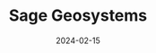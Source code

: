 ---  
layout: startup_page  
title: "Sage Geosystems"  
id: "sagegeosystems.com"  
permalink: "/sagegeosystemssagegeosystems.com02152024/"  
website: "https://www.sagegeosystems.com/"  
funding_round: "Series A"  
funding_amount: "$17M"  
investors: "Chesapeake Energy Corporation, Arch Meredith, Helium-3 Ventures, Virya, LLC, Nabors Industries Ltd., Ignis Energy Inc."  
about: "Sage Geosystems develops Geopressured Geothermal System (GGS) technologies to harvest energy from pressurized water deep underground. Their innovative EarthStore™ system provides baseload, dispatchable power and inertia to the electric grid, pairing well with intermittent renewable energy sources. The company aims to make GGS technologies a commercially viable and cost-effective new generation of geothermal energy."  
markets: "Clean Energy, Geothermal Energy"  
hq: "Houston, Texas, United States"  
founded_year: "2020"  
linkedin: "https://www.linkedin.com/company/sage-geosystems"  
twitter: "https://twitter.com/gosagegeo"  
instagram: ""  
facebook: ""  
crunchbase: "https://www.crunchbase.com/organization/sage-geosystems"  
pitchbook: "https://pitchbook.com/profiles/company/442547-02"  

date_display: "15-Feb-2024"  
date: "2024-02-15"

# SEO Optimization  
meta_title: "Sage Geosystems - Series A Funding ($17M)"  
meta_description: "Sage Geosystems, Sage Geosystems develops Geopressured Geothermal System (GGS) technologies to harvest energy from pressurized water deep underground. Their innovative..."  
meta_keywords: "Sage Geosystems, Clean Energy, Geothermal Energy, Series A funding"  
canonical_url: "https://startup.projectstartups.com/sagegeosystemssagegeosystems.com02152024/"  
---